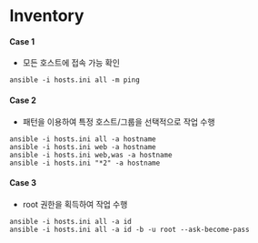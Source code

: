 # Inventory

#### Case 1

- 모든 호스트에 접속 가능 확인

```
ansible -i hosts.ini all -m ping
```

#### Case 2

- 패턴을 이용하여 특정 호스트/그룹을 선택적으로 작업 수행 

```
ansible -i hosts.ini all -a hostname
ansible -i hosts.ini web -a hostname
ansible -i hosts.ini web,was -a hostname
ansible -i hosts.ini "*2" -a hostname
```

#### Case 3

- root 권한을 획득하여 작업 수행

```
ansible -i hosts.ini all -a id
ansible -i hosts.ini all -a id -b -u root --ask-become-pass
```